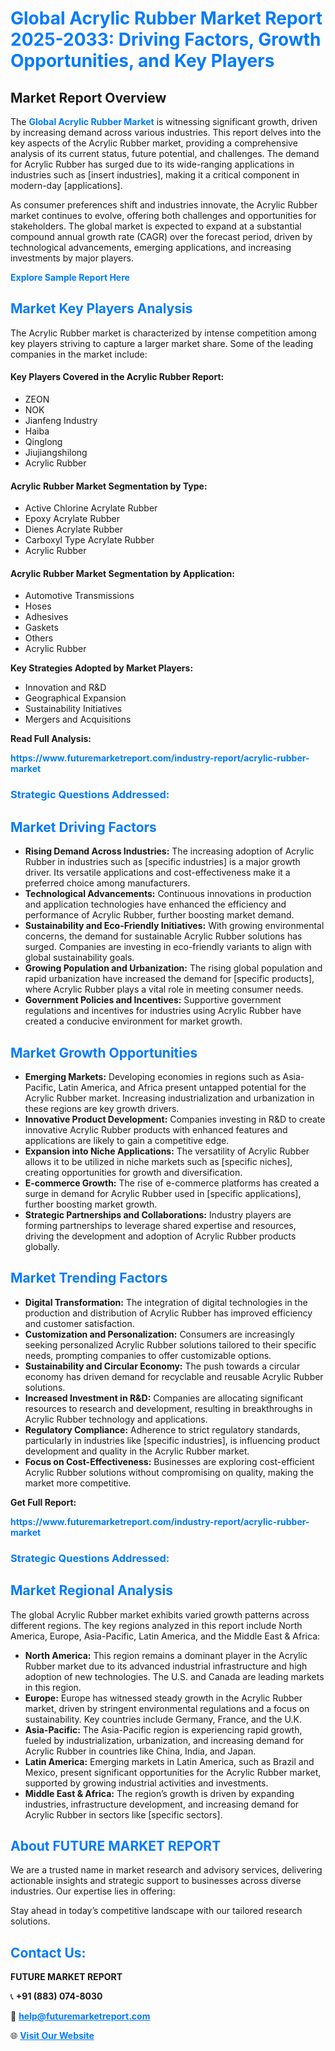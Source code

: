 <h1 style="color: #007BFF;">Global Acrylic Rubber Market Report 2025-2033: Driving Factors, Growth Opportunities, and Key Players</h1>

<section id="overview">
<h2>Market Report Overview</h2>
<p>The <a href="https://www.futuremarketreport.com/industry-report/acrylic-rubber-market" style="color: #007BFF; text-decoration: none;"><strong>Global Acrylic Rubber Market</strong></a> is witnessing significant growth, driven by increasing demand across various industries. This report delves into the key aspects of the Acrylic Rubber market, providing a comprehensive analysis of its current status, future potential, and challenges. The demand for Acrylic Rubber has surged due to its wide-ranging applications in industries such as [insert industries], making it a critical component in modern-day [applications].</p>
<p>As consumer preferences shift and industries innovate, the Acrylic Rubber market continues to evolve, offering both challenges and opportunities for stakeholders. The global market is expected to expand at a substantial compound annual growth rate (CAGR) over the forecast period, driven by technological advancements, emerging applications, and increasing investments by major players.</p>
</section>

<section id="overview">
<p><a href="https://www.futuremarketreport.com/request-sample/reportId=107292" style="color: #007BFF; text-decoration: none;"><strong>Explore Sample Report Here</strong></a></p>
</section>

<section id="key-players">
<h2 style="color: #007BFF;">Market Key Players Analysis</h2>
<p>The Acrylic Rubber market is characterized by intense competition among key players striving to capture a larger market share. Some of the leading companies in the market include:</p>
<h4>Key Players Covered in the Acrylic Rubber Report:</h4>
<ul><li>ZEON</li><li>NOK</li><li>Jianfeng Industry</li><li>Haiba</li><li>Qinglong</li><li>Jiujiangshilong</li><li>Acrylic Rubber</li></ul>
<h4>Acrylic Rubber Market Segmentation by Type:</h4>
<ul><li>Active Chlorine Acrylate Rubber</li><li>Epoxy Acrylate Rubber</li><li>Dienes Acrylate Rubber</li><li>Carboxyl Type Acrylate Rubber</li><li>Acrylic Rubber</li></ul>

<h4>Acrylic Rubber Market Segmentation by Application:</h4>
<ul><li>Automotive Transmissions</li><li>Hoses</li><li>Adhesives</li><li>Gaskets</li><li>Others</li><li>Acrylic Rubber</li></ul>
<p><strong>Key Strategies Adopted by Market Players:</strong></p>
<ul>
<li>Innovation and R&D</li>
<li>Geographical Expansion</li>
<li>Sustainability Initiatives</li>
<li>Mergers and Acquisitions</li>
</ul>
</section>

<section>
<p><strong>Read Full Analysis: </strong></p><a href="https://www.futuremarketreport.com/industry-report/acrylic-rubber-market" style="color: #007BFF; text-decoration: none;"><strong>https://www.futuremarketreport.com/industry-report/acrylic-rubber-market</strong></a>
<h3 style="color: #007BFF;">Strategic Questions Addressed:</h3>
</section>

<section id="driving-factors">
<h2 style="color: #007BFF;">Market Driving Factors</h2>
<ul>
<li><strong>Rising Demand Across Industries:</strong> The increasing adoption of Acrylic Rubber in industries such as [specific industries] is a major growth driver. Its versatile applications and cost-effectiveness make it a preferred choice among manufacturers.</li>
<li><strong>Technological Advancements:</strong> Continuous innovations in production and application technologies have enhanced the efficiency and performance of Acrylic Rubber, further boosting market demand.</li>
<li><strong>Sustainability and Eco-Friendly Initiatives:</strong> With growing environmental concerns, the demand for sustainable Acrylic Rubber solutions has surged. Companies are investing in eco-friendly variants to align with global sustainability goals.</li>
<li><strong>Growing Population and Urbanization:</strong> The rising global population and rapid urbanization have increased the demand for [specific products], where Acrylic Rubber plays a vital role in meeting consumer needs.</li>
<li><strong>Government Policies and Incentives:</strong> Supportive government regulations and incentives for industries using Acrylic Rubber have created a conducive environment for market growth.</li>
</ul>
</section>

<section id="growth-opportunities">
<h2 style="color: #007BFF;">Market Growth Opportunities</h2>
<ul>
<li><strong>Emerging Markets:</strong> Developing economies in regions such as Asia-Pacific, Latin America, and Africa present untapped potential for the Acrylic Rubber market. Increasing industrialization and urbanization in these regions are key growth drivers.</li>
<li><strong>Innovative Product Development:</strong> Companies investing in R&D to create innovative Acrylic Rubber products with enhanced features and applications are likely to gain a competitive edge.</li>
<li><strong>Expansion into Niche Applications:</strong> The versatility of Acrylic Rubber allows it to be utilized in niche markets such as [specific niches], creating opportunities for growth and diversification.</li>
<li><strong>E-commerce Growth:</strong> The rise of e-commerce platforms has created a surge in demand for Acrylic Rubber used in [specific applications], further boosting market growth.</li>
<li><strong>Strategic Partnerships and Collaborations:</strong> Industry players are forming partnerships to leverage shared expertise and resources, driving the development and adoption of Acrylic Rubber products globally.</li>
</ul>
</section>

<section id="trending-factors">
<h2 style="color: #007BFF;">Market Trending Factors</h2>
<ul>
<li><strong>Digital Transformation:</strong> The integration of digital technologies in the production and distribution of Acrylic Rubber has improved efficiency and customer satisfaction.</li>
<li><strong>Customization and Personalization:</strong> Consumers are increasingly seeking personalized Acrylic Rubber solutions tailored to their specific needs, prompting companies to offer customizable options.</li>
<li><strong>Sustainability and Circular Economy:</strong> The push towards a circular economy has driven demand for recyclable and reusable Acrylic Rubber solutions.</li>
<li><strong>Increased Investment in R&D:</strong> Companies are allocating significant resources to research and development, resulting in breakthroughs in Acrylic Rubber technology and applications.</li>
<li><strong>Regulatory Compliance:</strong> Adherence to strict regulatory standards, particularly in industries like [specific industries], is influencing product development and quality in the Acrylic Rubber market.</li>
<li><strong>Focus on Cost-Effectiveness:</strong> Businesses are exploring cost-efficient Acrylic Rubber solutions without compromising on quality, making the market more competitive.</li>
</ul>
</section>

<section>
<p><strong>Get Full Report: </strong></p><a href="https://www.futuremarketreport.com/industry-report/acrylic-rubber-market" style="color: #007BFF; text-decoration: none;"><strong>https://www.futuremarketreport.com/industry-report/acrylic-rubber-market</strong></a>
<h3 style="color: #007BFF;">Strategic Questions Addressed:</h3>
</section>


<section id="regional-analysis">
<h2 style="color: #007BFF;">Market Regional Analysis</h2>
<p>The global Acrylic Rubber market exhibits varied growth patterns across different regions. The key regions analyzed in this report include North America, Europe, Asia-Pacific, Latin America, and the Middle East & Africa:</p>
<ul>
<li><strong>North America:</strong> This region remains a dominant player in the Acrylic Rubber market due to its advanced industrial infrastructure and high adoption of new technologies. The U.S. and Canada are leading markets in this region.</li>
<li><strong>Europe:</strong> Europe has witnessed steady growth in the Acrylic Rubber market, driven by stringent environmental regulations and a focus on sustainability. Key countries include Germany, France, and the U.K.</li>
<li><strong>Asia-Pacific:</strong> The Asia-Pacific region is experiencing rapid growth, fueled by industrialization, urbanization, and increasing demand for Acrylic Rubber in countries like China, India, and Japan.</li>
<li><strong>Latin America:</strong> Emerging markets in Latin America, such as Brazil and Mexico, present significant opportunities for the Acrylic Rubber market, supported by growing industrial activities and investments.</li>
<li><strong>Middle East & Africa:</strong> The region’s growth is driven by expanding industries, infrastructure development, and increasing demand for Acrylic Rubber in sectors like [specific sectors].</li>
</ul>
</section>

<footer>
<h2 style="color: #007BFF;">About FUTURE MARKET REPORT</h2>
<p>We are a trusted name in market research and advisory services, delivering actionable insights and strategic support to businesses across diverse industries. Our expertise lies in offering:</p>

<p>Stay ahead in today’s competitive landscape with our tailored research solutions.</p>

<h2 style="color: #007BFF;">Contact Us:</h2>
<p><strong>FUTURE MARKET REPORT</strong></p>
<p>📞 <strong>+91 (883) 074-8030</strong></p>
<p>📧 <strong><a href="mailto:help@futuremarketreport.com" style="color: #007BFF;">help@futuremarketreport.com</a></strong></p>
<p>🌐 <strong><a href="https://www.futuremarketreport.com/" style="color: #007BFF;">Visit Our Website</a></strong></p>
</footer>